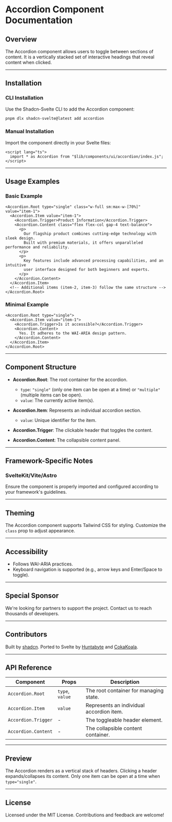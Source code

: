 

# Accordion Component Documentation

## Overview
The Accordion component allows users to toggle between sections of content. It is a vertically stacked set of interactive headings that reveal content when clicked.

---

## Installation

### CLI Installation
Use the Shadcn-Svelte CLI to add the Accordion component:

```bash
pnpm dlx shadcn-svelte@latest add accordion
```

### Manual Installation
Import the component directly in your Svelte files:

```svelte
<script lang="ts">
  import * as Accordion from "$lib/components/ui/accordion/index.js";
</script>
```

---

## Usage Examples

### Basic Example
```svelte
<Accordion.Root type="single" class="w-full sm:max-w-[70%]" value="item-1">
  <Accordion.Item value="item-1">
    <Accordion.Trigger>Product Information</Accordion.Trigger>
    <Accordion.Content class="flex flex-col gap-4 text-balance">
      <p>
        Our flagship product combines cutting-edge technology with sleek design.
        Built with premium materials, it offers unparalleled performance and reliability.
      </p>
      <p>
        Key features include advanced processing capabilities, and an intuitive
        user interface designed for both beginners and experts.
      </p>
    </Accordion.Content>
  </Accordion.Item>
  <!-- Additional items (item-2, item-3) follow the same structure -->
</Accordion.Root>
```

### Minimal Example
```svelte
<Accordion.Root type="single">
  <Accordion.Item value="item-1">
    <Accordion.Trigger>Is it accessible?</Accordion.Trigger>
    <Accordion.Content>
      Yes. It adheres to the WAI-ARIA design pattern.
    </Accordion.Content>
  </Accordion.Item>
</Accordion.Root>
```

---

## Component Structure
- **Accordion.Root**: The root container for the accordion.  
  - `type`: `"single"` (only one item can be open at a time) or `"multiple"` (multiple items can be open).  
  - `value`: The currently active item(s).  

- **Accordion.Item**: Represents an individual accordion section.  
  - `value`: Unique identifier for the item.  

- **Accordion.Trigger**: The clickable header that toggles the content.  
- **Accordion.Content**: The collapsible content panel.

---

## Framework-Specific Notes
### SvelteKit/Vite/Astro
Ensure the component is properly imported and configured according to your framework's guidelines.

---

## Theming
The Accordion component supports Tailwind CSS for styling. Customize the `class` prop to adjust appearance.

---

## Accessibility
- Follows WAI-ARIA practices.  
- Keyboard navigation is supported (e.g., arrow keys and Enter/Space to toggle).

---

## Special Sponsor
We're looking for partners to support the project. Contact us to reach thousands of developers.

---

## Contributors
Built by [shadcn](https://shadcn.com). Ported to Svelte by [Huntabyte](https://github.com/Huntabyte) and [CokaKoala](https://github.com/CokaKoala).

---

## API Reference
| Component | Props | Description |
|----------|-------|-------------|
| `Accordion.Root` | `type`, `value` | The root container for managing state. |
| `Accordion.Item` | `value` | Represents an individual accordion item. |
| `Accordion.Trigger` | - | The toggleable header element. |
| `Accordion.Content` | - | The collapsible content container. |

---

## Preview
The Accordion renders as a vertical stack of headers. Clicking a header expands/collapses its content. Only one item can be open at a time when `type="single"`.

---

## License
Licensed under the MIT License. Contributions and feedback are welcome!